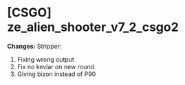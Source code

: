 # [CSGO] ze_alien_shooter_v7_2_csgo2
**Changes:**
Stripper:
1. Fixing wrong output
2. Fix no kevlar on new round
3. Giving bizon instead of P90